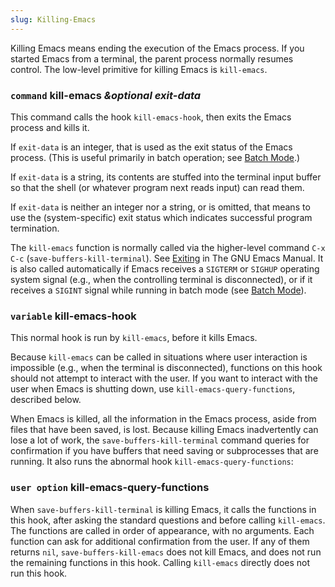 ```yaml
---
slug: Killing-Emacs
---
```


Killing Emacs means ending the execution of the Emacs process. If you started Emacs from a terminal, the parent process normally resumes control. The low-level primitive for killing Emacs is `kill-emacs`.

### <span className="tag command">`command`</span> **kill-emacs** *\&optional exit-data*

This command calls the hook `kill-emacs-hook`, then exits the Emacs process and kills it.

If `exit-data` is an integer, that is used as the exit status of the Emacs process. (This is useful primarily in batch operation; see [Batch Mode](Batch-Mode).)

If `exit-data` is a string, its contents are stuffed into the terminal input buffer so that the shell (or whatever program next reads input) can read them.

If `exit-data` is neither an integer nor a string, or is omitted, that means to use the (system-specific) exit status which indicates successful program termination.

The `kill-emacs` function is normally called via the higher-level command `C-x C-c` (`save-buffers-kill-terminal`). See [Exiting](https://www.gnu.org/software/emacs/manual/html_mono/emacs.html#Exiting) in The GNU Emacs Manual. It is also called automatically if Emacs receives a `SIGTERM` or `SIGHUP` operating system signal (e.g., when the controlling terminal is disconnected), or if it receives a `SIGINT` signal while running in batch mode (see [Batch Mode](Batch-Mode)).

### <span className="tag variable">`variable`</span> **kill-emacs-hook**

This normal hook is run by `kill-emacs`, before it kills Emacs.

Because `kill-emacs` can be called in situations where user interaction is impossible (e.g., when the terminal is disconnected), functions on this hook should not attempt to interact with the user. If you want to interact with the user when Emacs is shutting down, use `kill-emacs-query-functions`, described below.

When Emacs is killed, all the information in the Emacs process, aside from files that have been saved, is lost. Because killing Emacs inadvertently can lose a lot of work, the `save-buffers-kill-terminal` command queries for confirmation if you have buffers that need saving or subprocesses that are running. It also runs the abnormal hook `kill-emacs-query-functions`:

### <span className="tag useroption">`user option`</span> **kill-emacs-query-functions**

When `save-buffers-kill-terminal` is killing Emacs, it calls the functions in this hook, after asking the standard questions and before calling `kill-emacs`. The functions are called in order of appearance, with no arguments. Each function can ask for additional confirmation from the user. If any of them returns `nil`, `save-buffers-kill-emacs` does not kill Emacs, and does not run the remaining functions in this hook. Calling `kill-emacs` directly does not run this hook.
